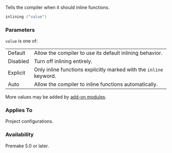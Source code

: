 Tells the compiler when it should inline functions.

```lua
inlining ("value")
```

### Parameters ###

`value` is one of:

|           |                                                                    |
|-----------|--------------------------------------------------------------------|
| Default   | Allow the compiler to use its default inlining behavior.           |
| Disabled  | Turn off inlining entirely.                                        |
| Explicit  | Only inline functions explicitly marked with the `inline` keyword. |
| Auto      | Allow the compiler to inline functions automatically.              |

More values may be added by [add-on modules](Modules.md).

### Applies To ###

Project configurations.

### Availability ###

Premake 5.0 or later.
